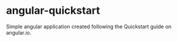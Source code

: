 # angular-quickstart
Simple angular application created following the Quickstart guide on angular.io.



